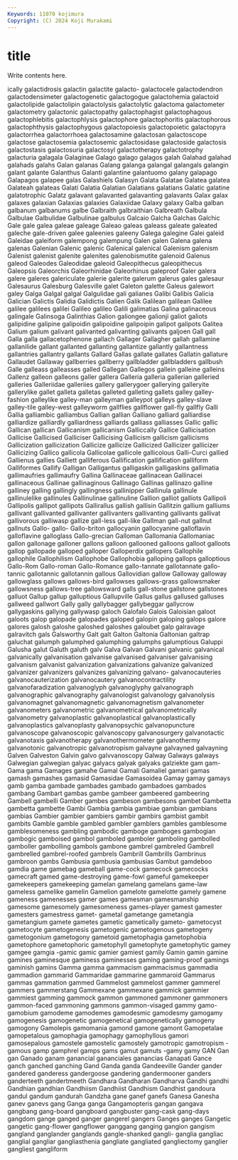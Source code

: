```yaml
---
Keywords: 11070 kojimura
Copyright: (C) 2024 Koji Murakami
---
```


# title

Write contents here.



ically galactidrosis galactin galactite galacto- galactocele galactodendron galactodensimeter galactogenetic
galactogogue galactohemia galactoid galactolipide galactolipin galactolysis galactolytic galactoma galactometer galactometry
galactonic galactopathy galactophagist galactophagous galactophlebitis galactophlysis galactophore galactophoritis galactophorous galactophthysis
galactophygous galactopoiesis galactopoietic galactopyra galactorrhea galactorrhoea galactosamine galactosan galactoscope galactose
galactosemia galactosemic galactosidase galactoside galactosis galactostasis galactosuria galactosyl galactotherapy galactotrophy
galacturia galagala Galaginae Galago galago galagos galah Galahad galahad galahads
galahs Galan galanas Galang galanga galangal galangals galangin galant galante
Galanthus Galanti galantine galantuomo galany galapago Galapagos galapee galas Galashiels
Galasyn Galata Galatae Galatea galatea Galateah galateas Galati Galatia Galatian
Galatians galatians Galatic galatine galatotrophic Galatz galavant galavanted galavanting galavants
Galax galax galaxes galaxian Galaxias galaxies Galaxiidae Galaxy galaxy Galba
galban galbanum galbanums galbe Galbraith galbraithian Galbreath Galbula Galbulae Galbulidae
Galbulinae galbulus Galcaio Galcha Galchas Galchic Gale gale galea galeae
galeage Galeao galeas galeass galeate galeated galeche gale-driven galee galeenies
galeeny Galega galegine Galei galeid Galeidae galeiform galempong galempung Galen
galen Galena galena galenas Galenian Galenic galenic Galenical galenical Galenism
galenism Galenist galenist galenite galenites galenobismutite galenoid Galenus galeod Galeodes
Galeodidae galeoid Galeopithecus galeopithecus Galeopsis Galeorchis Galeorhinidae Galeorhinus galeproof Galer
galera galere galeres galericulate galerie galerite galerum galerus gales galesaur
Galesaurus Galesburg Galesville galet Galeton galette Galeus galewort galey Galga
Galgal galgal Galgulidae gali galianes Galibi Galibis Galicia Galician Galictis
Galidia Galidictis Galien Galik Galilean galilean Galilee galilee galilees galilei
Galileo galileo Galili galimatias Galina galinaceous galingale Galinsoga Galinthias Galion
galiongee galionji galiot galiots galipidine galipine galipoidin galipoidine galipoipin galipot
galipots Galitea Galium galium galivant galivanted galivanting galivants galjoen Gall
gall Galla galla gallacetophenone gallach Gallager Gallagher gallah gallamine gallanilide
gallant gallanted gallanting gallantize gallantly gallantness gallantries gallantry gallants Gallard
Gallas gallate gallates Gallatin gallature Gallaudet Gallaway gallberries gallberry gallbladder
gallbladders gallbush Galle galleass galleasses galled Gallegan Gallegos gallein galleine
galleins Gallenz galleon galleons galler gallera Galleria galleria gallerian galleried
galleries Galleriidae galleriies gallery gallerygoer gallerying galleryite gallerylike gallet galleta
galletas galleted galleting gallets galley galley-fashion galleylike galley-man galleyman galleypot
galleys galley-slave galley-tile galley-west galleyworm gallflies gallflower gall-fly gallfly Galli
Gallia galliambic galliambus Gallian gallian Galliano galliard galliardise galliardize galliardly
galliardness galliards galliass galliasses Gallic gallic Gallican gallican Gallicanism gallicanism
Galliccally Gallice Gallicisation Gallicise Gallicised Galliciser Gallicising Gallicism gallicism gallicisms
Gallicization gallicization Gallicize gallicize Gallicized Gallicizer gallicizer Gallicizing Gallico gallicola
Gallicolae gallicole gallicolous Galli-Curci gallied Gallienus gallies Galliett galliferous Gallification
gallification galliform Galliformes Gallify Galligan Galligantus galligaskin galligaskins gallimatia gallimaufries
gallimaufry Gallina Gallinaceae gallinacean Gallinacei gallinaceous Gallinae gallinaginous Gallinago Gallinas
gallinazo galline galliney galling gallingly gallingness gallinipper Gallinula gallinule gallinulelike
gallinules Gallinulinae gallinuline Gallion galliot galliots Gallipoli Gallipolis gallipot gallipots
Gallirallus gallish gallisin Gallitzin gallium galliums gallivant gallivanted gallivanter gallivanters
gallivanting gallivants gallivat gallivorous galliwasp gallize gall-less gall-like Gallman gall-nut
gallnut gallnuts Gallo- gallo- Gallo-briton gallocyanin gallocyanine galloflavin galloflavine galloglass
Gallo-grecian Galloman Gallomania Gallomaniac gallon gallonage galloner gallons galloon gallooned
galloons galloot galloots gallop gallopade galloped galloper Galloperdix gallopers Gallophile
gallophile Gallophilism Gallophobe Gallophobia galloping gallops galloptious Gallo-Rom Gallo-roman Gallo-Romance
gallo-tannate gallotannate gallo-tannic gallotannic gallotannin gallous Gallovidian gallow Galloway galloway
gallowglass gallows gallows-bird gallowses gallows-grass gallowsmaker gallowsness gallows-tree gallowsward galls
gall-stone gallstone gallstones galluot Gallup gallup galluptious Gallupville Gallus gallus
gallused galluses gallweed gallwort Gally gally gallybagger gallybeggar gallycrow gallygaskins
gallying gallywasp galoch Galofalo Galois Galoisian galoot galoots galop galopade
galopades galoped galopin galoping galops galore galores galosh galoshe galoshed
galoshes galoubet galp galravage galravitch gals Galsworthy Galt galt Galton
Galtonia Galtonian galtrap galuchat galumph galumphed galumphing galumphs galumptious Galuppi
Galusha galut Galuth galuth galv Galva Galvan Galvani galvanic galvanical
galvanically galvanisation galvanise galvanised galvaniser galvanising galvanism galvanist galvanization galvanizations
galvanize galvanized galvanizer galvanizers galvanizes galvanizing galvano- galvanocauteries galvanocauterization galvanocautery
galvanocontractility galvanofaradization galvanoglyph galvanoglyphy galvanograph galvanographic galvanography galvanologist galvanology galvanolysis
galvanomagnet galvanomagnetic galvanomagnetism galvanometer galvanometers galvanometric galvanometrical galvanometrically galvanometry galvanoplastic
galvanoplastical galvanoplastically galvanoplastics galvanoplasty galvanopsychic galvanopuncture galvanoscope galvanoscopic galvanoscopy galvanosurgery
galvanotactic galvanotaxis galvanotherapy galvanothermometer galvanothermy galvanotonic galvanotropic galvanotropism galvayne galvayned
galvayning Galven Galveston Galvin galvo galvvanoscopy Galway Galways galways Galwegian
galwegian galyac galyacs galyak galyaks galziekte gam gam- Gama gama
Gamages gamahe Gamal Gamali Gamaliel gamari gamas gamash gamashes gamasid
Gamasidae Gamasoidea Gamay gamay gamays gamb gamba gambade gambades gambado
gambadoes gambados gambang Gambart gambas gambe gambeer gambeered gambeering Gambell
gambelli Gamber gambes gambeson gambesons gambet Gambetta gambetta gambette Gambi
Gambia gambia gambiae gambian gambians gambias Gambier gambier gambiers gambir
gambirs gambist gambit gambits Gamble gamble gambled gambler gamblers gambles
gamblesome gamblesomeness gambling gambodic gamboge gamboges gambogian gambogic gamboised gambol
gamboled gamboler gamboling gambolled gamboller gambolling gambols gambone gambrel gambreled
Gambrell gambrelled gambrel-roofed gambrels Gambrill Gambrills Gambrinus gambroon gambs Gambusia
gambusia gambusias Gambut gamdeboo gamdia game gamebag gameball game-cock gamecock
gamecocks gamecraft gamed game-destroying game-fowl gameful gamekeeper gamekeepers gamekeeping gamelan
gamelang gamelans game-law gameless gamelike gamelin Gamelion gamelote gamelotte gamely
gamene gameness gamenesses gamer games gamesman gamesmanship gamesome gamesomely gamesomeness
games-player gamest gamester gamesters gamestress gamet- gametal gametange gametangia gametangium
gamete gametes gametic gametically gameto- gametocyst gametocyte gametogenesis gametogenic gametogenous
gametogeny gametogonium gametogony gametoid gametophagia gametophobia gametophore gametophoric gametophyll gametophyte
gametophytic gamey gamgee gamgia -gamic gamic gamier gamiest gamily Gamin
gamin gamine gamines gaminesque gaminess gaminesses gaming gaming-proof gamings gaminish
gamins Gamma gamma gammacism gammacismus gammadia gammadion gammarid Gammaridae gammarine
gammaroid Gammarus gammas gammation gammed Gammelost gammelost gammer gammerel gammers
gammerstang Gammexane gammexane gammick gammier gammiest gamming gammock gammon gammoned
gammoner gammoners gammon-faced gammoning gammons gammon-visaged gammy gamo- gamobium gamodeme
gamodemes gamodesmic gamodesmy gamogamy gamogenesis gamogenetic gamogenetical gamogenetically gamogeny gamogony
Gamolepis gamomania gamond gamone gamont Gamopetalae gamopetalous gamophagia gamophagy gamophyllous
gamori gamosepalous gamostele gamostelic gamostely gamotropic gamotropism -gamous gamp gamphrel
gamps gams gamut gamuts -gamy gamy GAN Gan gan Ganado
ganam ganancial gananciales ganancias Ganapati Gance ganch ganched ganching Gand
Ganda ganda Gandeeville Gander gander gandered ganderess gandergoose gandering gandermooner
ganders ganderteeth gandertmeeth Gandhara Gandharan Gandharva Gandhi gandhi Gandhian gandhian
Gandhiism Gandhiist Gandhism Gandhist gandoura gandul gandum gandurah Gandzha gane
ganef ganefs Ganesa Ganesha ganev ganevs gang Ganga ganga Gangamopteris
gangan gangava gangbang gang-board gangboard gangbuster gang-cask gang-days gangdom gange
ganged ganger gangerel gangers Ganges ganges Gangetic gangetic gang-flower gangflower
ganggang ganging gangion gangism gangland ganglander ganglands gangle-shanked gangli- ganglia
gangliac ganglial gangliar gangliasthenia gangliate gangliated gangliectomy ganglier gangliest gangliform
